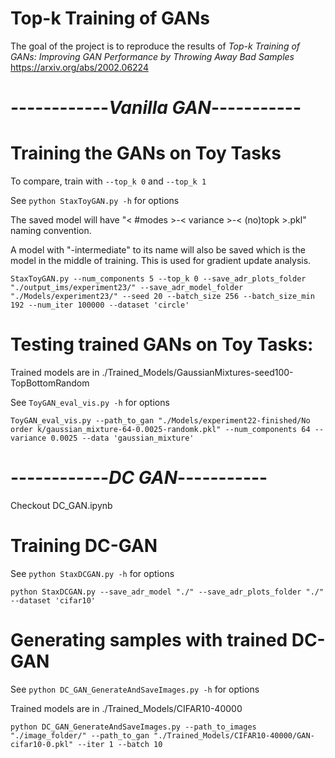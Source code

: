 # Top-k Training of GANs

The goal of the project is to reproduce the results of 
*Top-k Training of GANs: Improving GAN Performance by Throwing Away Bad
Samples* https://arxiv.org/abs/2002.06224

# ------------***Vanilla GAN***-----------

# Training the GANs on Toy Tasks

To compare, train with ```--top_k 0``` and ```--top_k 1```

See ```python StaxToyGAN.py -h``` for options

The saved model will have "< #modes >-< variance >-< (no)topk >.pkl" naming convention.

A model with "-intermediate" to its name will also be saved which is the model in the middle of training. This is used for gradient update analysis.
````shell
StaxToyGAN.py --num_components 5 --top_k 0 --save_adr_plots_folder "./output_ims/experiment23/" --save_adr_model_folder "./Models/experiment23/" --seed 20 --batch_size 256 --batch_size_min 192 --num_iter 100000 --dataset 'circle'
````

# Testing trained GANs on Toy Tasks:

Trained models are in ./Trained_Models/GaussianMixtures-seed100-TopBottomRandom

See ```ToyGAN_eval_vis.py -h``` for options

````shell
ToyGAN_eval_vis.py --path_to_gan "./Models/experiment22-finished/No order k/gaussian_mixture-64-0.0025-randomk.pkl" --num_components 64 --variance 0.0025 --data 'gaussian_mixture'
````

# ------------***DC GAN***-----------

Checkout DC_GAN.ipynb

# Training DC-GAN

See ```python StaxDCGAN.py -h``` for options

````shell
python StaxDCGAN.py --save_adr_model "./" --save_adr_plots_folder "./" --dataset 'cifar10'
````

# Generating samples with trained DC-GAN

See ```python DC_GAN_GenerateAndSaveImages.py -h``` for options

Trained models are in ./Trained_Models/CIFAR10-40000 

````shell
python DC_GAN_GenerateAndSaveImages.py --path_to_images "./image_folder/" --path_to_gan "./Trained_Models/CIFAR10-40000/GAN-cifar10-0.pkl" --iter 1 --batch 10
````
